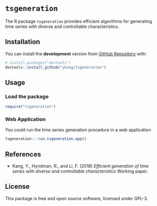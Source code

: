 `tsgeneration`
==============

The R package `tsgeneration` provides efficient algorithms for generating time series with
diverse and controllable characteristics.

Installation
------------

You can install the **development** version from [GitHub
Repository](https://github.com/ykang/tsgeneration) with:

``` r
# install.packages("devtools")
devtools::install_github("ykang/tsgeneration")

```

Usage
-----

### Load the package

``` r
require("tsgeneration")
```


### Web Application

You could run the time series generation procedure in a web application
``` r
tsgeneration:::run.tsgeneration.app()
```


References
----------

- Kang, Y., Hyndman, R., and Li, F. (2018) _Efficient generation of time series with
diverse and controllable characteristics_ Working paper.


License
-------
This package is free and open source software, licensed under GPL-3.
